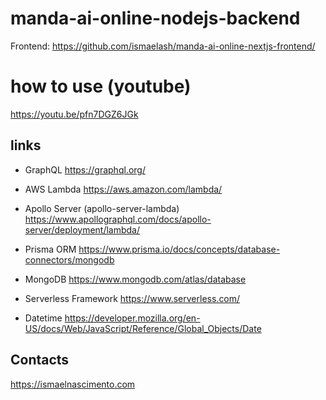 # manda-ai-online-nodejs-backend
Frontend: https://github.com/ismaelash/manda-ai-online-nextjs-frontend/

# how to use (youtube)
https://youtu.be/pfn7DGZ6JGk

## links
- GraphQL
https://graphql.org/

- AWS Lambda
https://aws.amazon.com/lambda/

- Apollo Server (apollo-server-lambda)
https://www.apollographql.com/docs/apollo-server/deployment/lambda/

- Prisma ORM
https://www.prisma.io/docs/concepts/database-connectors/mongodb

- MongoDB
https://www.mongodb.com/atlas/database

- Serverless Framework
https://www.serverless.com/

- Datetime
https://developer.mozilla.org/en-US/docs/Web/JavaScript/Reference/Global_Objects/Date

## Contacts
https://ismaelnascimento.com
